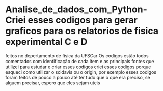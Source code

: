 # Analise_de_dados_com_Python-Criei esses codigos para gerar graficos para os relatorios de fisica experimental C e D 
feitos no depertamento de fisica da UFSCar
Os codigos estão todos comentados com identificação de cada item e as principais fontes que utilizei para estudar e criar esses codigos
criei esses codigos porque esqueci como utilizar o scidavis ou o origin, por exemplo
esses codigos foram feitos de pouco a pouco até ter tudo que o que era preciso, se alguem precisar, espero que eles sejam uteis 
